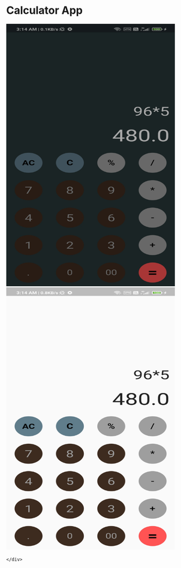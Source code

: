 # Calculator App
 

</div> 
<div class="image123" style="display: inline-block;">
    <div class="imgContainer" style="float:left;">
        <img src="https://github.com/ROHITH-Singh/Calculator-App/blob/main/Calci_dark.jpg" height="700" width="450"/>      
    </div>
    <div class="imgContainer">
        <img class="middle-img" src="https://github.com/ROHITH-Singh/Calculator-App/blob/main/Calci_light.jpg" height="700" width="450"/>
       
    </div>
</div>

